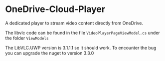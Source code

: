 # OneDrive-Cloud-Player 
 
 A dedicated player to stream video content directly from OneDrive.

 The libvlc code can be found in the file `VideoPlayerPageViewModel.cs` under the folder `ViewModels`
 
 The LibVLC.UWP version is 3.1.1.1 so it should work. To encounter the bug you can upgrade the nuget to version 3.3.0

